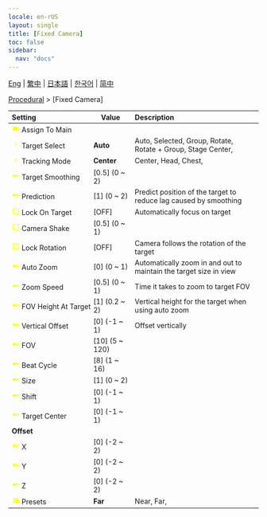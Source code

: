 ```yaml
---
locale: en-rUS
layout: single
title: [Fixed Camera]
toc: false
sidebar:
  nav: "docs"
---
```

[Eng](/dancexr/menu/2025.4/motion/fixed_camera) | [繁中](/tw/dancexr/menu/2025.4/motion/fixed_camera) | [日本語](/jp/dancexr/menu/2025.4/motion/fixed_camera) | [한국어](/kr/dancexr/menu/2025.4/motion/fixed_camera) | [简中](/zh/dancexr/menu/2025.4/motion/fixed_camera)

[Procedural](../menu#Procedural) > [Fixed Camera]



| Setting | Value | Description |
| :--- | --- | :--- |
|<nobr>![videocam icon](/images/icon/ic_videocam.png) Assign To Main</nobr>|| 
|<nobr>![chevron icon](/images/icon/ic_chevron.png) Target Select</nobr>| **Auto** | Auto, Selected, Group, Rotate, Rotate + Group, Stage Center,  |
|<nobr>![chevron icon](/images/icon/ic_chevron.png) Tracking Mode</nobr>| **Center** | Center, Head, Chest,  |
|<nobr>![slider icon](/images/icon/ic_slider.png) Target Smoothing</nobr>| [0.5] (0 ~ 2) | 
|<nobr>![slider icon](/images/icon/ic_slider.png) Prediction</nobr>| [1] (0 ~ 2) | Predict position of the target to reduce lag caused by smoothing
|<nobr>![check_off icon](/images/icon/ic_check_off.png) Lock On Target</nobr>| [OFF] | Automatically focus on target
|<nobr>![check_off icon](/images/icon/ic_check_off.png) Camera Shake</nobr>| [0.5] (0 ~ 1) | 
|<nobr>![check_off icon](/images/icon/ic_check_off.png) Lock Rotation</nobr>| [OFF] | Camera follows the rotation of the target
|<nobr>![slider icon](/images/icon/ic_slider.png) Auto Zoom</nobr>| [0] (0 ~ 1) | Automatically zoom in and out to maintain the target size in view
|<nobr>![slider icon](/images/icon/ic_slider.png) Zoom Speed</nobr>| [0.5] (0 ~ 1) | Time it takes to zoom to target FOV
|<nobr>![slider icon](/images/icon/ic_slider.png) FOV Height At Target</nobr>| [1] (0.2 ~ 2) | Vertical height for the target when using auto zoom
|<nobr>![slider icon](/images/icon/ic_slider.png) Vertical Offset</nobr>| [0] (-1 ~ 1) | Offset vertically
|<nobr>![slider icon](/images/icon/ic_slider.png) FOV</nobr>| [10] (5 ~ 120) | 
|<nobr>![slider icon](/images/icon/ic_slider.png) Beat Cycle</nobr>| [8] (1 ~ 16) | 
|<nobr>![slider icon](/images/icon/ic_slider.png) Size</nobr>| [1] (0 ~ 2) | 
|<nobr>![slider icon](/images/icon/ic_slider.png) Shift</nobr>| [0] (-1 ~ 1) | 
|<nobr>![slider icon](/images/icon/ic_slider.png) Target Center</nobr>| [0] (-1 ~ 1) | 
|<nobr> <b>Offset</b></nobr>|| 
|<nobr>![slider icon](/images/icon/ic_slider.png) X</nobr>| [0] (-2 ~ 2) | 
|<nobr>![slider icon](/images/icon/ic_slider.png) Y</nobr>| [0] (-2 ~ 2) | 
|<nobr>![slider icon](/images/icon/ic_slider.png) Z</nobr>| [0] (-2 ~ 2) | 
|<nobr>![list icon](/images/icon/ic_list.png) Presets</nobr>| **Far** | Near, Far,  |
